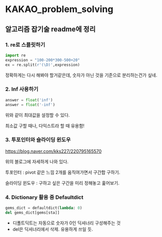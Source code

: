 # KAKAO_problem_solving

## 알고리즘 잡기술 readme에 정리



### 1. re로 스플릿하기

```python
import re
expression = "100-200*300-500+20"
ex = re.split(r'(\D)',expression)
```

정확하게는 다시 해봐야 할거같은데, 숫자가 아닌 것을 기준으로 분리하는건가 싶네.



### 2. Inf 사용하기

```python
answer = float('inf')
answer = float('-inf')
```

위와 같이 최대값을 설정할 수 있다.

최소값 구할 때나, 다익스트라 할 때 유용함!



### 3. 투포인터와 슬라이딩 윈도우

https://blog.naver.com/kks227/220795165570

위의 블로그에 자세하게 나와 있다.

투포인터 : pivot 같은 느낌 2개를 움직여가면서 구간합 구하기.

슬라이딩 윈도우 : 구하고 싶은 구간을 미리 정해놓고 훑어보기.



### 4. Dictionary 활용 중 Defaultdict

```python
gems_dict = defaultdict(lambda: 0)
del gems_dict[gems[sta]]
```

- 디폴트딕트는 자동으로 숫자가 0인 딕셔너리 구성해주는 것
- del은 딕셔너리에서 삭제. 유용하게 쓰일 듯.





